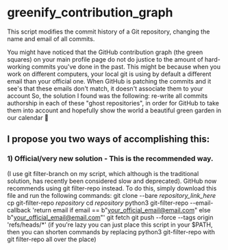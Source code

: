 # greenify_contribution_graph
This script modifies the commit history of a Git repository, changing the name and email of all commits.

You might have noticed that the GitHub contribution graph (the green squares) on your main profile page do not do justice to the amount of hard-working commits you've done in the past. This might be because when you work on different computers, your local git is using by default a different email than your official one. When GitHub is patching the commits and it see's that these emails don't match, it doesn't associate them to your account So, the solution I found was the following: re-write all commits authorship in each of these "ghost repositories", in order for GitHub to take them into account and hopefully show the world a beautiful green garden in our calendar :green_heart:

## I propose you two ways of accomplishing this:
### 1) Official/very new solution - This is the recommended way. 
(I use git filter-branch on my script, which although is the traditional solution, has recently been considered slow and deprecated). GitHub now recommends using git filter-repo instead. To do this, simply download this file and run the following commands:
git clone --bare *repository_link_here*
cp git-filter-repo *repository*
cd *repository*
python3 git-filter-repo --email-callback 'return email if email == b"your_official_email@email.com" else b"your_official_email@email.com"'
git fetch
git push --force --tags origin 'refs/heads/*'
(if you're lazy you can just place this script in your $PATH, then you can shorten commands by replacing python3 git-filter-repo with git filter-repo all over the place)

